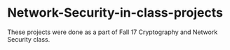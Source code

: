# Network-Security-in-class-projects
These projects were done as a part of Fall 17 Cryptography and Network Security class.
